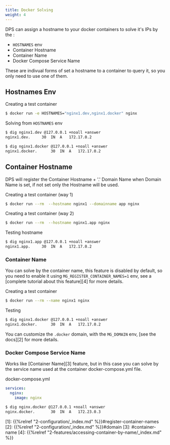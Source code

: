 ```yaml
---
title: Docker Solving
weight: 4
---
```


DPS can assign a hostname to your docker containers to solve it's IPs by the :

* `HOSTNAMES` env
* Container Hostname
* Container Name
* Docker Compose Service Name

These are indivual forms of set a hostname to a container to query it, so you only need to use one of them.

## Hostnames Env

Creating a test container 
```bash
$ docker run -e HOSTNAMES="nginx1.dev,nginx1.docker" nginx
```

Solving from `HOSTNAMES` env

```bash
$ dig nginx1.dev @127.0.0.1 +noall +answer
nginx1.dev.		30	IN	A	172.17.0.2

$ dig nginx1.docker @127.0.0.1 +noall +answer
nginx1.docker.		30	IN	A	172.17.0.2
```

## Container Hostname

DPS will register the Container Hostname + '.' Domain Name when Domain Name is set, if not set
only the Hostname will be used.

Creating a test container (way 1)
```bash
$ docker run --rm  --hostname nginx1 --domainname app nginx
```

Creating a test container (way 2)
```bash
$ docker run --rm  --hostname nginx1.app nginx
```

Testing hostname
```bash
$ dig nginx1.app @127.0.0.1 +noall +answer
nginx1.app.		30	IN	A	172.17.0.2
```

### Container Name

You can solve by the container name, this feature is disabled by default,
so you need to enable it using `MG_REGISTER_CONTAINER_NAMES=1` env, 
see a [complete tutorial about this feature][4] for more details.

Creating a test container 

```bash
$ docker run --rm --name nginx1 nginx
```

Testing 
```bash
$ dig nginx1.docker @127.0.0.1 +noall +answer
nginx1.docker.		30	IN	A	172.17.0.2
```

You can customize the `.docker` domain, with the `MG_DOMAIN` env, [see the docs][2] 
for more details.


### Docker Compose Service Name
Works like [Container Name][3] feature, but in this case you can solve by the service name
used at the container docker-compose.yml file.

docker-compose.yml
```yaml
services:
  nginx:
    image: nginx
```

```bash
$ dig nginx.docker @127.0.0.1 +noall +answer
nginx.docker.		30	IN	A	172.23.0.3
```

[1]: {{%relref "2-configuration/_index.md" %}}#register-container-names
[2]: {{%relref "2-configuration/_index.md" %}}#domain
[3]: #container-name
[4]: {{%relref "2-features/accessing-container-by-name/_index.md" %}}
